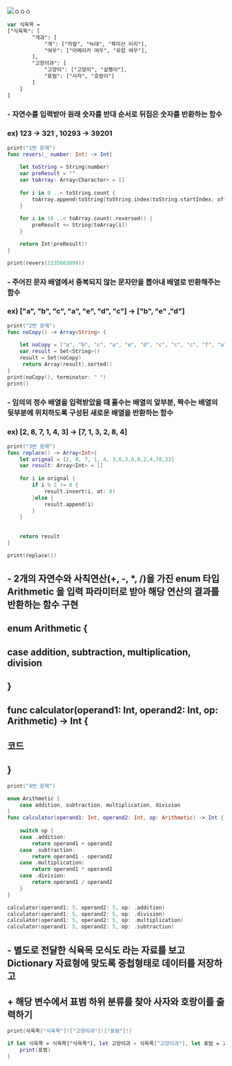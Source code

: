 

![ㅇㅇㅇ](https://user-images.githubusercontent.com/48010847/54356577-4d2c3d00-469f-11e9-83c7-b1d7c8613cd8.png)


```swift
var 식육목 =
["식육목": [
        "개과": [
            "개": ["자칼", "늑대", "북미산 이리"],
            "여우": ["아메리카 여우", "유럽 여우"],
        ],
        "고양이과": [
            "고양이": ["고양이", "살쾡이"],
            "표범": ["사자", "호랑이"]
        ]
    ]
]
````

###    - 자연수를 입력받아 원래 숫자를 반대 순서로 뒤집은 숫자를 반환하는 함수
### ex) 123 -> 321 , 10293 -> 39201

```swift
print("1번 문제")
func revers(_ number: Int) -> Int{
    
    let toString = String(number)
    var preResult = ""
    var toArray: Array<Character> = []
    
    for i in 0 ..< toString.count {
        toArray.append(toString[toString.index(toString.startIndex, offsetBy: i)])
    }
    
    for i in (0 ..< toArray.count).reversed() {
        preResult += String(toArray[i])
    }

    return Int(preResult)!
}

print(revers(1235663899))
```

###   - 주어진 문자 배열에서 중복되지 않는 문자만을 뽑아내 배열로 반환해주는 함수
### ex) ["a", "b", "c", "a", "e", "d", "c"]  ->  ["b", "e" ,"d"]

```swift
print("2번 문제")
func noCopy() -> Array<String> {
    
    let noCopy = ["a", "b", "c", "a", "e", "d", "c", "c", "c", "f", "a", "c", "g", "a", "z"]
    var result = Set<String>()
    result = Set(noCopy)
     return Array(result).sorted()
}
print(noCopy(), terminator: " ")
print()
````


### - 임의의 정수 배열을 입력받았을 때 홀수는 배열의 앞부분, 짝수는 배열의 뒷부분에 위치하도록 구성된 새로운 배열을 반환하는 함수
### ex) [2, 8, 7, 1, 4, 3] -> [7, 1, 3, 2, 8, 4]

```swift
print("3번 문제")
func replace() -> Array<Int>{
    let orignal = [2, 8, 7, 1, 4, 3,6,3,8,0,2,4,78,33]
    var result: Array<Int> = []
    
    for i in orignal {
        if i % 2 != 0 {
            result.insert(i, at: 0)
        }else {
            result.append(i)
        }
    }
    
    
    return result
}

print(replace())
````


## - 2개의 자연수와 사칙연산(+, -, *, /)을 가진 enum 타입 Arithmetic 을 입력 파라미터로 받아 해당 연산의 결과를 반환하는 함수 구현
## enum Arithmetic {
##     case addition, subtraction, multiplication, division
## }
## func calculator(operand1: Int, operand2: Int, op: Arithmetic) -> Int {
##      코드
## }

```swift
print("4번 문제")

enum Arithmetic {
    case addition, subtraction, multiplication, division
}
func calculator(operand1: Int, operand2: Int, op: Arithmetic) -> Int {
    
    switch op {
    case .addition:
        return operand1 + operand2
    case .subtraction:
        return operand1 - operand2
    case .multiplication:
        return operand1 * operand2
    case .division:
        return operand1 / operand2
    }
}

calculator(operand1: 5, operand2: 5, op: .addition)
calculator(operand1: 5, operand2: 5, op: .division)
calculator(operand1: 5, operand2: 5, op: .multiplication)
calculator(operand1: 5, operand2: 5, op: .subtraction)
```









## - 별도로 전달한 식육목 모식도 라는 자료를 보고 Dictionary 자료형에 맞도록 중첩형태로 데이터를 저장하고
##     + 해당 변수에서 표범 하위 분류를 찾아 사자와 호랑이를 출력하기

```swift
print(식육목["식육목"]!["고양이과"]!["표범"]!)

if let 식육목 = 식육목["식육목"], let 고양이과 = 식육목["고양이과"], let 표범 = 고양이과["표범"] {
    print(표범)
}
```




